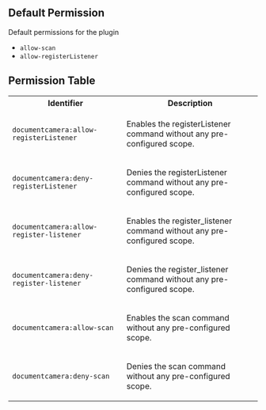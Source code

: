 ## Default Permission

Default permissions for the plugin

- `allow-scan`
- `allow-registerListener`

## Permission Table

<table>
<tr>
<th>Identifier</th>
<th>Description</th>
</tr>


<tr>
<td>

`documentcamera:allow-registerListener`

</td>
<td>

Enables the registerListener command without any pre-configured scope.

</td>
</tr>

<tr>
<td>

`documentcamera:deny-registerListener`

</td>
<td>

Denies the registerListener command without any pre-configured scope.

</td>
</tr>

<tr>
<td>

`documentcamera:allow-register-listener`

</td>
<td>

Enables the register_listener command without any pre-configured scope.

</td>
</tr>

<tr>
<td>

`documentcamera:deny-register-listener`

</td>
<td>

Denies the register_listener command without any pre-configured scope.

</td>
</tr>

<tr>
<td>

`documentcamera:allow-scan`

</td>
<td>

Enables the scan command without any pre-configured scope.

</td>
</tr>

<tr>
<td>

`documentcamera:deny-scan`

</td>
<td>

Denies the scan command without any pre-configured scope.

</td>
</tr>
</table>
